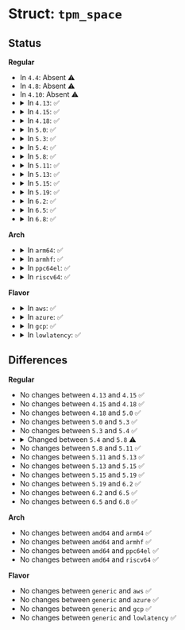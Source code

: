 # Struct: <code>tpm_space</code>

## Status
<b>Regular</b>
<ul>
<li>
In <code>4.4</code>: Absent ⚠️
</li>
<li>
In <code>4.8</code>: Absent ⚠️
</li>
<li>
In <code>4.10</code>: Absent ⚠️
</li>
<li>
<details>
<summary>In <code>4.13</code>: ✅</summary>

```c
struct tpm_space {
    u32 context_tbl[3];
    u8 *context_buf;
    u32 session_tbl[3];
    u8 *session_buf;
};
```
</details>
</li>
<li>
<details>
<summary>In <code>4.15</code>: ✅</summary>

```c
struct tpm_space {
    u32 context_tbl[3];
    u8 *context_buf;
    u32 session_tbl[3];
    u8 *session_buf;
};
```
</details>
</li>
<li>
<details>
<summary>In <code>4.18</code>: ✅</summary>

```c
struct tpm_space {
    u32 context_tbl[3];
    u8 *context_buf;
    u32 session_tbl[3];
    u8 *session_buf;
};
```
</details>
</li>
<li>
<details>
<summary>In <code>5.0</code>: ✅</summary>

```c
struct tpm_space {
    u32 context_tbl[3];
    u8 *context_buf;
    u32 session_tbl[3];
    u8 *session_buf;
};
```
</details>
</li>
<li>
<details>
<summary>In <code>5.3</code>: ✅</summary>

```c
struct tpm_space {
    u32 context_tbl[3];
    u8 *context_buf;
    u32 session_tbl[3];
    u8 *session_buf;
};
```
</details>
</li>
<li>
<details>
<summary>In <code>5.4</code>: ✅</summary>

```c
struct tpm_space {
    u32 context_tbl[3];
    u8 *context_buf;
    u32 session_tbl[3];
    u8 *session_buf;
};
```
</details>
</li>
<li>
<details>
<summary>In <code>5.8</code>: ✅</summary>

```c
struct tpm_space {
    u32 context_tbl[3];
    u8 *context_buf;
    u32 session_tbl[3];
    u8 *session_buf;
    u32 buf_size;
};
```
</details>
</li>
<li>
<details>
<summary>In <code>5.11</code>: ✅</summary>

```c
struct tpm_space {
    u32 context_tbl[3];
    u8 *context_buf;
    u32 session_tbl[3];
    u8 *session_buf;
    u32 buf_size;
};
```
</details>
</li>
<li>
<details>
<summary>In <code>5.13</code>: ✅</summary>

```c
struct tpm_space {
    u32 context_tbl[3];
    u8 *context_buf;
    u32 session_tbl[3];
    u8 *session_buf;
    u32 buf_size;
};
```
</details>
</li>
<li>
<details>
<summary>In <code>5.15</code>: ✅</summary>

```c
struct tpm_space {
    u32 context_tbl[3];
    u8 *context_buf;
    u32 session_tbl[3];
    u8 *session_buf;
    u32 buf_size;
};
```
</details>
</li>
<li>
<details>
<summary>In <code>5.19</code>: ✅</summary>

```c
struct tpm_space {
    u32 context_tbl[3];
    u8 *context_buf;
    u32 session_tbl[3];
    u8 *session_buf;
    u32 buf_size;
};
```
</details>
</li>
<li>
<details>
<summary>In <code>6.2</code>: ✅</summary>

```c
struct tpm_space {
    u32 context_tbl[3];
    u8 *context_buf;
    u32 session_tbl[3];
    u8 *session_buf;
    u32 buf_size;
};
```
</details>
</li>
<li>
<details>
<summary>In <code>6.5</code>: ✅</summary>

```c
struct tpm_space {
    u32 context_tbl[3];
    u8 *context_buf;
    u32 session_tbl[3];
    u8 *session_buf;
    u32 buf_size;
};
```
</details>
</li>
<li>
<details>
<summary>In <code>6.8</code>: ✅</summary>

```c
struct tpm_space {
    u32 context_tbl[3];
    u8 *context_buf;
    u32 session_tbl[3];
    u8 *session_buf;
    u32 buf_size;
};
```
</details>
</li>
</ul>
<b>Arch</b>
<ul>
<li>
<details>
<summary>In <code>arm64</code>: ✅</summary>

```c
struct tpm_space {
    u32 context_tbl[3];
    u8 *context_buf;
    u32 session_tbl[3];
    u8 *session_buf;
};
```
</details>
</li>
<li>
<details>
<summary>In <code>armhf</code>: ✅</summary>

```c
struct tpm_space {
    u32 context_tbl[3];
    u8 *context_buf;
    u32 session_tbl[3];
    u8 *session_buf;
};
```
</details>
</li>
<li>
<details>
<summary>In <code>ppc64el</code>: ✅</summary>

```c
struct tpm_space {
    u32 context_tbl[3];
    u8 *context_buf;
    u32 session_tbl[3];
    u8 *session_buf;
};
```
</details>
</li>
<li>
<details>
<summary>In <code>riscv64</code>: ✅</summary>

```c
struct tpm_space {
    u32 context_tbl[3];
    u8 *context_buf;
    u32 session_tbl[3];
    u8 *session_buf;
};
```
</details>
</li>
</ul>
<b>Flavor</b>
<ul>
<li>
<details>
<summary>In <code>aws</code>: ✅</summary>

```c
struct tpm_space {
    u32 context_tbl[3];
    u8 *context_buf;
    u32 session_tbl[3];
    u8 *session_buf;
};
```
</details>
</li>
<li>
<details>
<summary>In <code>azure</code>: ✅</summary>

```c
struct tpm_space {
    u32 context_tbl[3];
    u8 *context_buf;
    u32 session_tbl[3];
    u8 *session_buf;
};
```
</details>
</li>
<li>
<details>
<summary>In <code>gcp</code>: ✅</summary>

```c
struct tpm_space {
    u32 context_tbl[3];
    u8 *context_buf;
    u32 session_tbl[3];
    u8 *session_buf;
};
```
</details>
</li>
<li>
<details>
<summary>In <code>lowlatency</code>: ✅</summary>

```c
struct tpm_space {
    u32 context_tbl[3];
    u8 *context_buf;
    u32 session_tbl[3];
    u8 *session_buf;
};
```
</details>
</li>
</ul>

## Differences
<b>Regular</b>
<ul>
<li>
No changes between <code>4.13</code> and <code>4.15</code> ✅
</li>
<li>
No changes between <code>4.15</code> and <code>4.18</code> ✅
</li>
<li>
No changes between <code>4.18</code> and <code>5.0</code> ✅
</li>
<li>
No changes between <code>5.0</code> and <code>5.3</code> ✅
</li>
<li>
No changes between <code>5.3</code> and <code>5.4</code> ✅
</li>
<li>
<details>
<summary>Changed between <code>5.4</code> and <code>5.8</code> ⚠️</summary>
<ul>
<li>
<b>Field added. </b>
<code>u32 buf_size</code>
</li>
</ul>
</details>
</li>
<li>
No changes between <code>5.8</code> and <code>5.11</code> ✅
</li>
<li>
No changes between <code>5.11</code> and <code>5.13</code> ✅
</li>
<li>
No changes between <code>5.13</code> and <code>5.15</code> ✅
</li>
<li>
No changes between <code>5.15</code> and <code>5.19</code> ✅
</li>
<li>
No changes between <code>5.19</code> and <code>6.2</code> ✅
</li>
<li>
No changes between <code>6.2</code> and <code>6.5</code> ✅
</li>
<li>
No changes between <code>6.5</code> and <code>6.8</code> ✅
</li>
</ul>
<b>Arch</b>
<ul>
<li>
No changes between <code>amd64</code> and <code>arm64</code> ✅
</li>
<li>
No changes between <code>amd64</code> and <code>armhf</code> ✅
</li>
<li>
No changes between <code>amd64</code> and <code>ppc64el</code> ✅
</li>
<li>
No changes between <code>amd64</code> and <code>riscv64</code> ✅
</li>
</ul>
<b>Flavor</b>
<ul>
<li>
No changes between <code>generic</code> and <code>aws</code> ✅
</li>
<li>
No changes between <code>generic</code> and <code>azure</code> ✅
</li>
<li>
No changes between <code>generic</code> and <code>gcp</code> ✅
</li>
<li>
No changes between <code>generic</code> and <code>lowlatency</code> ✅
</li>
</ul>
